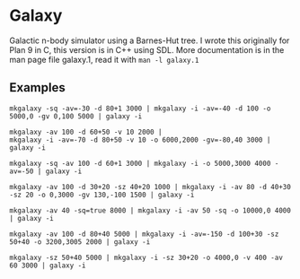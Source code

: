 Galaxy
=

Galactic n-body simulator using a Barnes-Hut tree. I wrote this originally for Plan 9 in C, this version is in C++ using SDL.
More documentation is in the man page file galaxy.1, read it with `man -l galaxy.1`

Examples
-

```
mkgalaxy -sq -av=-30 -d 80+1 3000 | mkgalaxy -i -av=-40 -d 100 -o 5000,0 -gv 0,100 5000 | galaxy -i

mkgalaxy -av 100 -d 60+50 -v 10 2000 |
mkgalaxy -i -av=-70 -d 80+50 -v 10 -o 6000,2000 -gv=-80,40 3000 |
galaxy -i

mkgalaxy -sq -av 100 -d 60+1 3000 | mkgalaxy -i -o 5000,3000 4000 -av=-50 | galaxy -i

mkgalaxy -av 100 -d 30+20 -sz 40+20 1000 | mkgalaxy -i -av 80 -d 40+30 -sz 20 -o 0,3000 -gv 130,-100 1500 | galaxy -i

mkgalaxy -av 40 -sq=true 8000 | mkgalaxy -i -av 50 -sq -o 10000,0 4000 | galaxy -i

mkgalaxy -av 100 -d 80+40 5000 | mkgalaxy -i -av=-150 -d 100+30 -sz 50+40 -o 3200,3005 2000 | galaxy -i

mkgalaxy -sz 50+40 5000 | mkgalaxy -i -sz 30+20 -o 4000,0 -v 400 -av 60 3000 | galaxy -i
```
